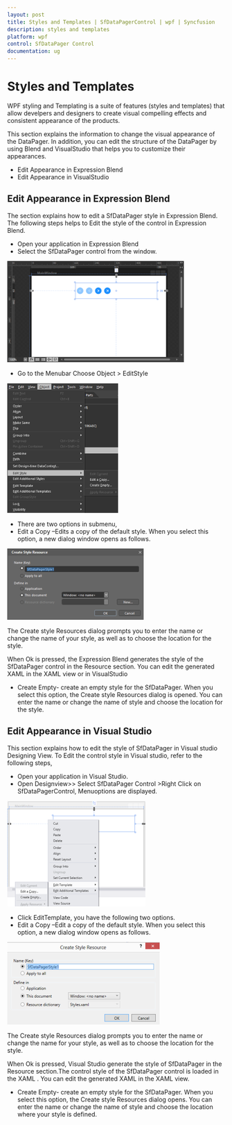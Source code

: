 ```yaml
---
layout: post
title: Styles and Templates | SfDataPagerControl | wpf | Syncfusion
description: styles and templates
platform: wpf
control: SfDataPager Control
documentation: ug
---
```


# Styles and Templates

WPF styling and Templating is a suite of features (styles and templates) that allow develpers and designers to create visual compelling effects and consistent appearance of the products.

This section explains the information to change the visual appearance of the DataPager. In addition, you can edit the structure of the DataPager by using Blend and VisualStudio that helps you to customize their appearances. 

* Edit Appearance in Expression Blend
* Edit Appearance in VisualStudio

## Edit Appearance in Expression Blend


The section explains how to edit a SfDataPager style in Expression Blend. The following steps helps to Edit the style of the control in Expression Blend.

* Open your application in Expression Blend
* Select the SfDataPager control from the window.



![A:/Dcumentationimages/sfmulticolumnimage/sfdatapager/expressionblend.png](Styles-and-Templates_images/Styles-and-Templates_img1.png)





*  Go to the Menubar Choose Object > EditStyle



![A:/Dcumentationimages/sfmulticolumnimage/sfdatapager/object.png](Styles-and-Templates_images/Styles-and-Templates_img2.png)



* There are two options in submenu,
* Edit a Copy –Edits a copy of the default style. When you select this option, a new dialog window opens as follows.



![A:/Dcumentationimages/sfmulticolumnimage/sfdatapager/editcopy.png](Styles-and-Templates_images/Styles-and-Templates_img3.png)





The Create style Resources dialog prompts you to enter the name or change the name of your style, as well as to choose the location for the style.

When Ok is pressed, the Expression Blend generates the style of the SfDataPager control in the Resource section. You can edit the generated XAML in the XAML view or in VisualStudio

* Create Empty- create an empty style for the SfDataPager. When you select this option, the Create style Resources dialog is opened. You can enter the name or change the name of style and choose the location for the style.

## Edit Appearance in Visual Studio


This section explains how to edit the style of SfDataPager in Visual studio Designing View. To Edit the control style in Visual studio, refer to the following steps,

* Open your application in Visual Studio.
* Open Designview>> Select SfDataPager Control >Right Click on SfDataPagerControl, Menuoptions are displayed.



![A:/Dcumentationimages/sfmulticolumnimage/sfdatapager/edittemplate.png](Styles-and-Templates_images/Styles-and-Templates_img4.png)



* Click EditTemplate, you have the following two options. 
* Edit a Copy –Edit a copy of the default style. When you select this option, a new dialog window opens as follows.



![A:/Dcumentationimages/sfmulticolumnimage/sfdatapager/editcopyvisual.png](Styles-and-Templates_images/Styles-and-Templates_img5.png)





The Create style Resources dialog prompts you to enter the name or change the name for your style, as well as to choose the location for the style.

When Ok is pressed, Visual Studio generate the style of SfDataPager in the Resource section.The control style of the SfDataPager control is loaded in the XAML . You can edit the generated XAML in the XAML view.

* Create Empty- create an empty style for the SfDataPager. When you select this option, the Create style Resources dialog opens. You can enter the name or change the name of style and choose the location where your style is defined.



